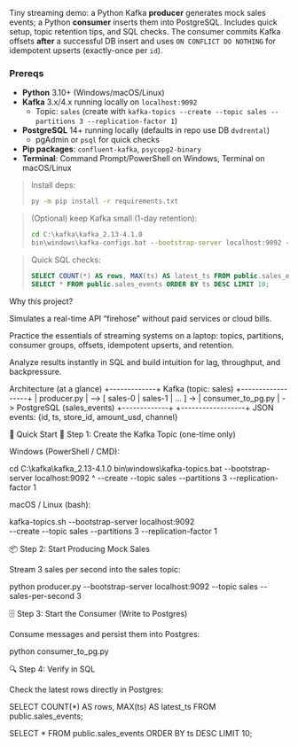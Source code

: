Tiny streaming demo: a Python Kafka **producer** generates mock sales events; a Python **consumer** inserts them into PostgreSQL. 
Includes quick setup, topic retention tips, and SQL checks. The consumer commits Kafka offsets **after** a successful DB insert 
and uses `ON CONFLICT DO NOTHING` for idempotent upserts (exactly-once per `id`).

### Prereqs
- **Python** 3.10+ (Windows/macOS/Linux)
- **Kafka** 3.x/4.x running locally on `localhost:9092`  
  - Topic: `sales` (create with `kafka-topics --create --topic sales --partitions 3 --replication-factor 1`)
- **PostgreSQL** 14+ running locally (defaults in repo use DB `dvdrental`)
  - pgAdmin or `psql` for quick checks
- **Pip packages**: `confluent-kafka`, `psycopg2-binary`
- **Terminal**: Command Prompt/PowerShell on Windows, Terminal on macOS/Linux

> Install deps:
> ```bat
> py -m pip install -r requirements.txt
> ```

> (Optional) keep Kafka small (1-day retention):
> ```bat
> cd C:\kafka\kafka_2.13-4.1.0
> bin\windows\kafka-configs.bat --bootstrap-server localhost:9092 --entity-type topics --entity-name sales --alter --add-config retention.ms=86400000
> ```

> Quick SQL checks:
> ```sql
> SELECT COUNT(*) AS rows, MAX(ts) AS latest_ts FROM public.sales_events;
> SELECT * FROM public.sales_events ORDER BY ts DESC LIMIT 10;
> ```

Why this project?

Simulates a real-time API “firehose” without paid services or cloud bills.

Practice the essentials of streaming systems on a laptop: topics, partitions, consumer groups, offsets, idempotent upserts, and retention.

Analyze results instantly in SQL and build intuition for lag, throughput, and backpressure.

Architecture (at a glance)
+-------------+         Kafka (topic: sales)         +------------------+
| producer.py |  -->  [ sales-0 | sales-1 | ... ] -> | consumer_to_pg.py | -> PostgreSQL (sales_events)
+-------------+                                       +------------------+
     JSON events: {id, ts, store_id, amount_usd, channel}

🚀 Quick Start
📝 Step 1: Create the Kafka Topic (one-time only)

Windows (PowerShell / CMD):

cd C:\kafka\kafka_2.13-4.1.0
bin\windows\kafka-topics.bat --bootstrap-server localhost:9092 ^
  --create --topic sales --partitions 3 --replication-factor 1


macOS / Linux (bash):

kafka-topics.sh --bootstrap-server localhost:9092 \
  --create --topic sales --partitions 3 --replication-factor 1

📦 Step 2: Start Producing Mock Sales

Stream 3 sales per second into the sales topic:

python producer.py --bootstrap-server localhost:9092 --topic sales --sales-per-second 3

🗄️ Step 3: Start the Consumer (Write to Postgres)

Consume messages and persist them into Postgres:

python consumer_to_pg.py

🔍 Step 4: Verify in SQL

Check the latest rows directly in Postgres:

SELECT COUNT(*) AS rows, MAX(ts) AS latest_ts 
FROM public.sales_events;

SELECT * 
FROM public.sales_events 
ORDER BY ts DESC 
LIMIT 10;
